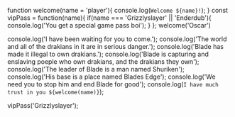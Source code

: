 function welcome(name = 'player'){
    console.log(`Welcome ${name}!`);
}
const vipPass = function(name){
if(name === 'Grizzlyslayer' || 'Enderdub'){
console.log('You get a special game pass boi');
 }
};
welcome('Oscar')

console.log('I have been waiting for you to come.');
console.log('The world and all of the drakians in it are in serious danger.');
console.log('Blade has made it illegal to own drakians.');
console.log('Blade is capturing and enslaving poeple who own drakians, and the drakians they own');
console.log('The leader of Blade is a man named Shuriken');
console.log('His base is a place named Blades Edge');
console.log('We need you to stop him and end Blade for good');
console.log(`I have much trust in you ${welcome(name)}`);

  vipPass('Grizzlyslayer');